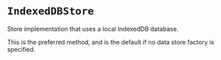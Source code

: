 # `IndexedDBStore`

Store implementation that uses a local IndexedDB database.

This is the preferred method, and is the default if no data store factory is specified.
